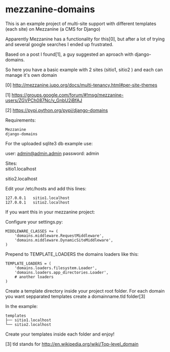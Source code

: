 # mezzanine-domains
This is an example project of multi-site support with different templates (each site) on Mezzanine (a CMS for Django)

Apparently Mezzanine has a functionality for this[0], but after a lot of trying and several google searches I ended up frustrated.
 
Based on a post I found[1], a guy suggested an aproach with django-domains.

So here you have a basic example with 2 sites (sitio1, sitio2 ) and each can manage it's own domain

[0] http://mezzanine.jupo.org/docs/multi-tenancy.html#per-site-themes

[1] https://groups.google.com/forum/#!msg/mezzanine-users/ZGVPCh087Nc/v_GnbU2iBfAJ

[2] https://pypi.python.org/pypi/django-domains


Requirements:

    Mezzanine
    django-domains

For the uploaded sqlite3 db example use:

user: admin@admin.admin
password: admin

Sites:   
sitio1.localhost

sitio2.localhost

Edit your /etc/hosts and add this lines:
```
127.0.0.1   sitio1.localhost
127.0.0.1   sitio2.localhost
```

If you want this in your mezzanine project:

Configure your settings.py:
```
MIDDLEWARE_CLASSES += (
    'domains.middleware.RequestMiddleware',
    'domains.middleware.DynamicSiteMiddleware',
)
```
Prepend to TEMPLATE_LOADERS the domains loaders like this:

```
TEMPLATE_LOADERS = (
    'domains.loaders.filesystem.Loader',
    'domains.loaders.app_directories.Loader',
    # another loaders
)
```

Create a template directory inside your project root folder.
For each domain you want sepparated templates create a domainname.tld folder[3]

In the example:
```
templates
├── sitio1.localhost
└── sitio2.localhost
```
Create your templates inside each folder and enjoy!


[3] tld stands for http://en.wikipedia.org/wiki/Top-level_domain
